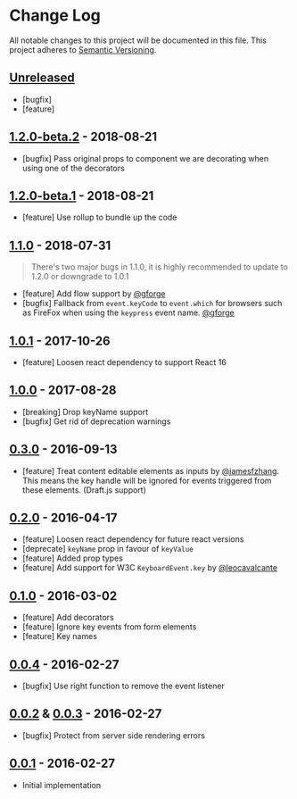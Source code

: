 # Change Log

All notable changes to this project will be documented in this file.
This project adheres to [Semantic Versioning](http://semver.org/).

## [Unreleased]

* [bugfix]
* [feature]

## [1.2.0-beta.2] - 2018-08-21

* [bugfix] Pass original props to component we are decorating when using one of the decorators

## [1.2.0-beta.1] - 2018-08-21

* [feature] Use rollup to bundle up the code

## [1.1.0] - 2018-07-31

> There's two major bugs in 1.1.0, it is highly recommended to update to 1.2.0 or downgrade to 1.0.1

* [feature] Add flow support by [@gforge](https://github.com/gforge)
* [bugfix] Fallback from `event.keyCode` to `event.which` for browsers such as FireFox when using the `keypress` event name. [@gforge](https://github.com/gforge)

## [1.0.1] - 2017-10-26

* [feature] Loosen react dependency to support React 16

## [1.0.0] - 2017-08-28

* [breaking] Drop keyName support
* [bugfix] Get rid of deprecation warnings

## [0.3.0] - 2016-09-13

* [feature] Treat content editable elements as inputs by [@jamesfzhang](https://github.com/jamesfzhang). This means the key handle
will be ignored for events triggered from these elements. (Draft.js support)

## [0.2.0] - 2016-04-17

* [feature] Loosen react dependency for future react versions
* [deprecate] `keyName` prop in favour of `keyValue`
* [feature] Added prop types
* [feature] Add support for W3C `KeyboardEvent.key` by [@leocavalcante](https://github.com/leocavalcante)

## [0.1.0] - 2016-03-02

* [feature] Add decorators
* [feature] Ignore key events from form elements
* [feature] Key names

## [0.0.4] - 2016-02-27

* [bugfix] Use right function to remove the event listener

## [0.0.2] & [0.0.3] - 2016-02-27

* [bugfix] Protect from server side rendering errors

## [0.0.1] - 2016-02-27

* Initial implementation

[Unreleased]: https://github.com/ayrton/react-key-handler/compare/v1.1.0...HEAD
[1.2.0-beta.2]: https://github.com/ayrton/react-key-handler/compare/v1.2.0-beta.1...v1.2.0-beta.2
[1.2.0-beta.1]: https://github.com/ayrton/react-key-handler/compare/v1.1.0...v1.2.0-beta.1
[1.1.0]: https://github.com/ayrton/react-key-handler/compare/v1.0.1...v1.1.0
[1.0.1]: https://github.com/ayrton/react-key-handler/compare/v1.0.0...v1.0.1
[1.0.0]: https://github.com/ayrton/react-key-handler/compare/v0.3.0...v1.0.0
[0.3.0]: https://github.com/ayrton/react-key-handler/compare/v0.2.0...v0.3.0
[0.2.0]: https://github.com/ayrton/react-key-handler/compare/v0.1.0...v0.2.0
[0.1.0]: https://github.com/ayrton/react-key-handler/compare/v0.0.4...v0.1.0
[0.0.4]: https://github.com/ayrton/react-key-handler/compare/v0.0.3...v0.0.4
[0.0.3]: https://github.com/ayrton/react-key-handler/compare/v0.0.2...v0.0.3
[0.0.2]: https://github.com/ayrton/react-key-handler/compare/v0.0.1...v0.0.2
[0.0.1]: https://github.com/ayrton/react-key-handler/commit/8267e3dc7357bb7fb106f5148e6f9cb9f69ed3b5
